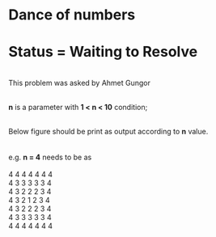 # Dance of numbers

# Status = Waiting to Resolve
<br>
This problem was asked by Ahmet Gungor<br><br>

<b>n</b> is a parameter with <b>1 < n < 10</b> condition;<br><br>

Below figure should be print as output according to <b>n</b> value.<br>
<br><br>
e.g. <b>n = 4</b> needs to be as<br><br>
4 4 4 4 4 4 4<br>
4 3 3 3 3 3 4<br>
4 3 2 2 2 3 4<br>
4 3 2 1 2 3 4<br>
4 3 2 2 2 3 4<br>
4 3 3 3 3 3 4<br>
4 4 4 4 4 4 4<br>